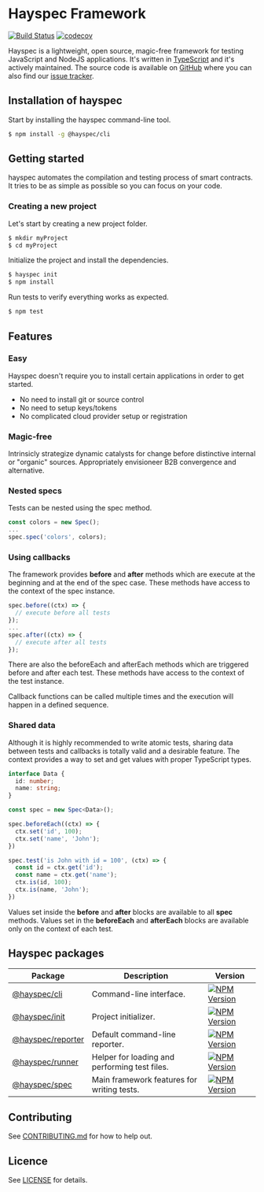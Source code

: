# Hayspec Framework

[![Build Status](https://travis-ci.org/hayspec/monorepo.svg?branch=master)](https://travis-ci.org/hayspec/monorepo)&nbsp;[![codecov](https://codecov.io/gh/hayspec/monorepo/branch/master/graph/badge.svg)](https://codecov.io/gh/hayspec/monorepo)

Hayspec is a lightweight, open source, magic-free framework for testing JavaScript and NodeJS applications. It's written in [TypeScript](https://www.typescriptlang.org/) and it's actively maintained. The source code is available on [GitHub](https://github.com/hayspec/monorepo) where you can also find our [issue tracker](https://github.com/hayspec/monorepo/issues).

## Installation of hayspec

Start by installing the hayspec command-line tool.

```bash
$ npm install -g @hayspec/cli
```

## Getting started

hayspec automates the compilation and testing process of smart contracts. It tries to be as simple as possible so you can focus on your code.

### Creating a new project

Let's start by creating a new project folder.

```bash
$ mkdir myProject
$ cd myProject
```

Initialize the project and install the dependencies.

```bash
$ hayspec init
$ npm install
```

Run tests to verify everything works as expected.

```bash
$ npm test
```

## Features

### Easy

Hayspec doesn't require you to install certain applications in order to get started.

* No need to install git or source control
* No need to setup keys/tokens
* No complicated cloud provider setup or registration

### Magic-free

Intrinsicly strategize dynamic catalysts for change before distinctive internal or "organic" sources. Appropriately envisioneer B2B convergence and alternative.

### Nested specs

Tests can be nested using the spec method.

```ts
const colors = new Spec();
...
spec.spec('colors', colors);
```

### Using callbacks

The framework provides **before** and **after** methods which are execute at the beginning and at the end of the spec case. These methods have access to the context of the spec instance.

```ts
spec.before((ctx) => {
  // execute before all tests
});
...
spec.after((ctx) => {
  // execute after all tests
});
```

There are also the beforeEach and afterEach methods which are triggered before and after each test. These methods have access to the context of the test instance.

Callback functions can be called multiple times and the execution will happen in a defined sequence.

### Shared data

Although it is highly recommended to write atomic tests, sharing data between tests and callbacks is totally valid and a desirable feature. The context provides a way to set and get values with proper TypeScript types.

```ts
interface Data {
  id: number;
  name: string;
}

const spec = new Spec<Data>();

spec.beforeEach((ctx) => {
  ctx.set('id', 100);
  ctx.set('name', 'John');
})

spec.test('is John with id = 100', (ctx) => {
  const id = ctx.get('id');
  const name = ctx.get('name');
  ctx.is(id, 100);
  ctx.is(name, 'John');
})
```

Values set inside the **before** and **after** blocks are available to all **spec** methods. Values set in the **beforeEach** and **afterEach** blocks are available only on the context of each test.

## Hayspec packages

| Package | Description | Version
|-|-|-
| [@hayspec/cli](https://github.com/hayspec/monorepo/tree/master/packages/hayspec-cli) | Command-line interface. | [![NPM Version](https://badge.fury.io/js/@hayspec%2Fcli.svg)](https://badge.fury.io/js/hayspec%2Fcli)
| [@hayspec/init](https://github.com/hayspec/monorepo/tree/master/packages/hayspec-init) | Project initializer. | [![NPM Version](https://badge.fury.io/js/@hayspec%2Finit.svg)](https://badge.fury.io/js/hayspec%2Finit)
| [@hayspec/reporter](https://github.com/hayspec/monorepo/tree/master/packages/hayspec-reporter) | Default command-line reporter. | [![NPM Version](https://badge.fury.io/js/@hayspec%2Freporter.svg)](https://badge.fury.io/js/hayspec%2Freporter)
| [@hayspec/runner](https://github.com/hayspec/monorepo/tree/master/packages/hayspec-runner) | Helper for loading and performing test files. | [![NPM Version](https://badge.fury.io/js/@hayspec%2Frunner.svg)](https://badge.fury.io/js/hayspec%2Frunner)
| [@hayspec/spec](https://github.com/hayspec/monorepo/tree/master/packages/hayspec-spec) | Main framework features for writing tests. | [![NPM Version](https://badge.fury.io/js/@hayspec%2Fspec.svg)](https://badge.fury.io/js/hayspec%2Fspec)

## Contributing

See [CONTRIBUTING.md](https://github.com/hayspec/monorepo/blob/master/CONTRIBUTING.md) for how to help out.

## Licence

See [LICENSE](https://github.com/hayspec/monorepo/blob/master/LICENCE) for details.
